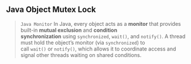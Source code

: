 ## Java Object Mutex Lock

>`Java Monitor`
>In Java, every object acts as a **monitor** that provides built-in **mutual exclusion** and **condition synchronization** using `synchronized`, `wait()`, and `notify()`. A thread must hold the object’s monitor (via `synchronized`) to call `wait()` or `notify()`, which allows it to coordinate access and signal other threads waiting on shared conditions.


